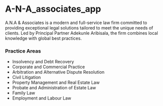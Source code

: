 # A-N-A_associates_app

A.N.A & Associates is a modern and full-service law firm committed to providing exceptional legal solutions tailored to meet the unique needs of clients. Led by Principal Partner Adekunle Aribisala, the firm combines local knowledge with global best practices.

### Practice Areas

- Insolvency and Debt Recovery
- Corporate and Commercial Practice
- Arbitration and Alternative Dispute Resolution
- Civil Litigation
- Property Management and Real Estate Law
- Probate and Administration of Estate Law
- Family Law
- Employment and Labour Law
